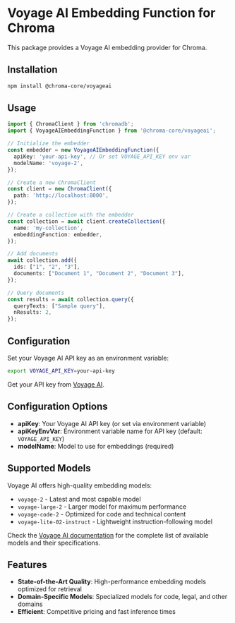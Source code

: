 # Voyage AI Embedding Function for Chroma

This package provides a Voyage AI embedding provider for Chroma.

## Installation

```bash
npm install @chroma-core/voyageai
```

## Usage

```typescript
import { ChromaClient } from 'chromadb';
import { VoyageAIEmbeddingFunction } from '@chroma-core/voyageai';

// Initialize the embedder
const embedder = new VoyageAIEmbeddingFunction({
  apiKey: 'your-api-key', // Or set VOYAGE_API_KEY env var
  modelName: 'voyage-2',
});

// Create a new ChromaClient
const client = new ChromaClient({
  path: 'http://localhost:8000',
});

// Create a collection with the embedder
const collection = await client.createCollection({
  name: 'my-collection',
  embeddingFunction: embedder,
});

// Add documents
await collection.add({
  ids: ["1", "2", "3"],
  documents: ["Document 1", "Document 2", "Document 3"],
});

// Query documents
const results = await collection.query({
  queryTexts: ["Sample query"],
  nResults: 2,
});
```

## Configuration

Set your Voyage AI API key as an environment variable:

```bash
export VOYAGE_API_KEY=your-api-key
```

Get your API key from [Voyage AI](https://www.voyageai.com/).

## Configuration Options

- **apiKey**: Your Voyage AI API key (or set via environment variable)
- **apiKeyEnvVar**: Environment variable name for API key (default: `VOYAGE_API_KEY`)
- **modelName**: Model to use for embeddings (required)

## Supported Models

Voyage AI offers high-quality embedding models:

- `voyage-2` - Latest and most capable model
- `voyage-large-2` - Larger model for maximum performance
- `voyage-code-2` - Optimized for code and technical content
- `voyage-lite-02-instruct` - Lightweight instruction-following model

Check the [Voyage AI documentation](https://docs.voyageai.com/embeddings/) for the complete list of available models and their specifications.

## Features

- **State-of-the-Art Quality**: High-performance embedding models optimized for retrieval
- **Domain-Specific Models**: Specialized models for code, legal, and other domains
- **Efficient**: Competitive pricing and fast inference times
